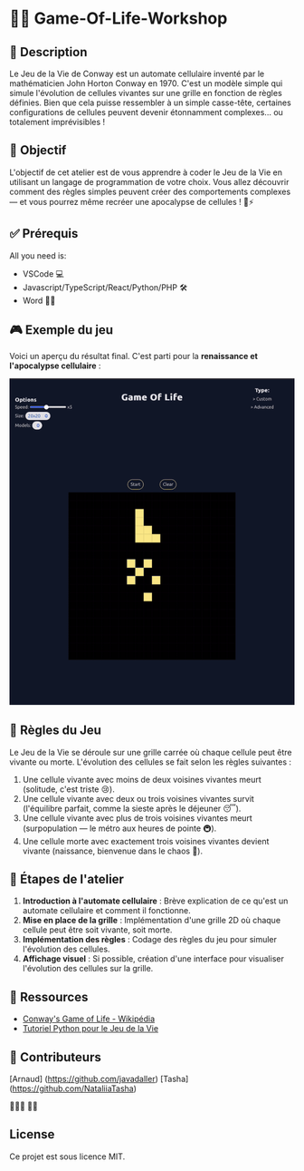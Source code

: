 # 🧑‍💻 Game-Of-Life-Workshop

## 📝 Description

Le Jeu de la Vie de Conway est un automate cellulaire inventé par le mathématicien John Horton Conway en 1970. C'est un modèle simple qui simule l'évolution de cellules vivantes sur une grille en fonction de règles définies. Bien que cela puisse ressembler à un simple casse-tête, certaines configurations de cellules peuvent devenir étonnamment complexes... ou totalement imprévisibles !

## 🎯 Objectif

L'objectif de cet atelier est de vous apprendre à coder le Jeu de la Vie en utilisant un langage de programmation de votre choix. Vous allez découvrir comment des règles simples peuvent créer des comportements complexes — et vous pourrez même recréer une apocalypse de cellules ! 🧬⚡

## ✅ Prérequis

All you need is:

* VSCode 💻
* Javascript/TypeScript/React/Python/PHP  🛠️
* Word 🧑‍💻

## 🎮 Exemple du jeu

Voici un aperçu du résultat final. C'est parti pour la **renaissance et l'apocalypse cellulaire** :

![Conway's Game of Life](src/img/RPReplay_Final1726477792-ezgif.com-crop.gif)

## 🧩 Règles du Jeu

Le Jeu de la Vie se déroule sur une grille carrée où chaque cellule peut être vivante ou morte. L'évolution des cellules se fait selon les règles suivantes :

1. Une cellule vivante avec moins de deux voisines vivantes meurt (solitude, c'est triste 😢).
2. Une cellule vivante avec deux ou trois voisines vivantes survit (l'équilibre parfait, comme la sieste après le déjeuner 😴).
3. Une cellule vivante avec plus de trois voisines vivantes meurt (surpopulation — le métro aux heures de pointe 🚇).
4. Une cellule morte avec exactement trois voisines vivantes devient vivante (naissance, bienvenue dans le chaos 🌱).

## 🚀 Étapes de l'atelier

1. **Introduction à l'automate cellulaire** : Brève explication de ce qu'est un automate cellulaire et comment il fonctionne.
2. **Mise en place de la grille** : Implémentation d'une grille 2D où chaque cellule peut être soit vivante, soit morte.
3. **Implémentation des règles** : Codage des règles du jeu pour simuler l'évolution des cellules.
4. **Affichage visuel** : Si possible, création d'une interface pour visualiser l'évolution des cellules sur la grille.


## 🔗 Ressources

- [Conway's Game of Life - Wikipédia](https://fr.wikipedia.org/wiki/Jeu_de_la_vie)
- [Tutoriel Python pour le Jeu de la Vie](https://github.com/mon-exemple/python-game-of-life)

## 👥 Contributeurs

 [Arnaud] (https://github.com/javadaller)
 [Tasha] (https://github.com/NataliiaTasha)

🧔🏻‍♂️ 👦🏻 

## License

Ce projet est sous licence MIT.


